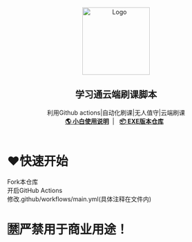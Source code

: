 <br />
<p align="center">
  <a href="https://blog.springing.top/p/20241119/" target="blank">
    <img src="https://immm.springing.top/2024/12/01/674c4cea68859.webp" alt="Logo" width="156" height="156">
  </a>
  <h2 align="center" style="font-weight: 600">学习通云端刷课脚本</h2>

  <p align="center">
    利用Github actions|自动化刷课|无人值守|云端刷课
    <br />
    <a href="https://blog.springing.top/p/20241119/" target="blank"><strong>🌎 小白使用说明</strong></a>&nbsp;&nbsp;|&nbsp;&nbsp;
    <a href="https://github.com/Samueli924/chaoxing" target="blank"><strong>📦️ EXE版本仓库</strong></a>&nbsp;&nbsp;
    <br />
    <br />
  </p>
</p>


# ❤️快速开始
Fork本仓库<br>
开启GitHub Actions<br>
修改.github/workflows/main.yml(具体注释在文件内)

# 🈲严禁用于商业用途！

